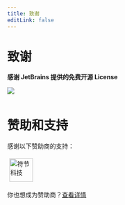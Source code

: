 ```yaml
---
title: 致谢
editLink: false
---
```

# 致谢

**感谢 JetBrains 提供的免费开源 License**

![](/JetBrains.png)

<div style="clear: both;margin-bottom: 50px;"></div>

# 赞助和支持

感谢以下赞助商的支持：

<a href="https://www.fujieid.com?utm_source=justauth" title="符节科技_统一身份认证_单点登录_安全审计_第三方登录_IDaaS" target="_blank"><img src="/fujie.png" title="符节科技_统一身份认证_单点登录_安全审计_第三方登录_IDaaS" alt="符节科技" style="height: 54px;padding: 5px;"></a>

你也想成为赞助商？[查看详情](/sponsor)
